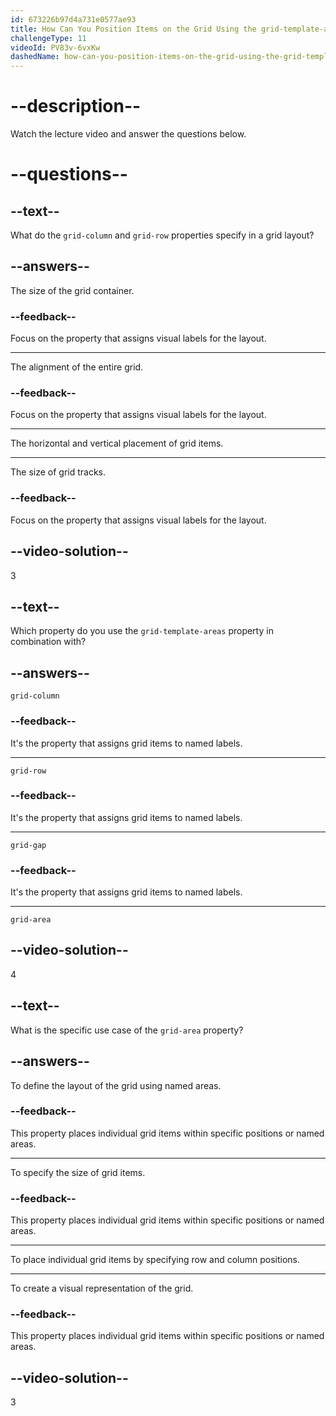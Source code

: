 ```yaml
---
id: 673226b97d4a731e0577ae93
title: How Can You Position Items on the Grid Using the grid-template-areas Property?
challengeType: 11
videoId: PV83v-6vxKw
dashedName: how-can-you-position-items-on-the-grid-using-the-grid-template-areas-property
---
```


# --description--

Watch the lecture video and answer the questions below.

# --questions--

## --text--

What do the `grid-column` and `grid-row` properties specify in a grid layout?

## --answers--

The size of the grid container.

### --feedback--

Focus on the property that assigns visual labels for the layout.

---

The alignment of the entire grid.

### --feedback--

Focus on the property that assigns visual labels for the layout.

---

The horizontal and vertical placement of grid items.

---

The size of grid tracks.

### --feedback--

Focus on the property that assigns visual labels for the layout.

## --video-solution--

3

## --text--

Which property do you use the `grid-template-areas` property in combination with?

## --answers--

`grid-column`

### --feedback--

It's the property that assigns grid items to named labels.

---

`grid-row`

### --feedback--

It's the property that assigns grid items to named labels.

---

`grid-gap`

### --feedback--

It's the property that assigns grid items to named labels.

---

`grid-area`

## --video-solution--

4

## --text--

What is the specific use case of the `grid-area` property?

## --answers--

To define the layout of the grid using named areas.

### --feedback--

This property places individual grid items within specific positions or named areas.

---

To specify the size of grid items.

### --feedback--

This property places individual grid items within specific positions or named areas.

---

To place individual grid items by specifying row and column positions.

---

To create a visual representation of the grid.

### --feedback--

This property places individual grid items within specific positions or named areas.

## --video-solution--

3
